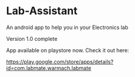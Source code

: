 # Lab-Assistant
An android app to help you in your Electronics lab

Version 1.0 complete


App available on playstore now. Check it out here:

https://play.google.com/store/apps/details?id=com.labmate.warmach.labmate
